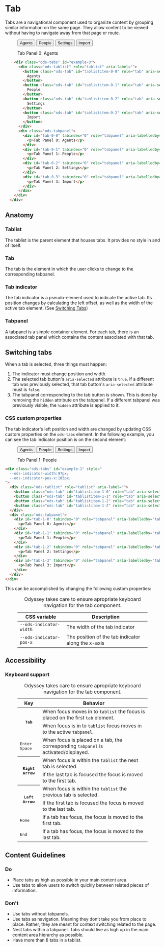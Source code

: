 # Tab

Tabs are a navigational component used to organize content by grouping similar information on the same page. They allow content to be viewed without having to navigate away from that page or route.

<figure class="nimatron--example">
  <div class="nimatron--rendered">
    <div class="ods-tabs" id="example-0" style="
      --ods-indicator-width: 99px;
      --ods-indicator-pos-x: 0;
    ">
      <div class="ods-tablist" role="tablist" aria-label="">
        <button class="ods-tab" id="tablistitem-0-0" role="tab" aria-selected="true" aria-controls="tab-0-0">Agents</button>
        <button class="ods-tab" id="tablistitem-0-1" role="tab" aria-selected="false" aria-controls="tab-0-1">People</button>
        <button class="ods-tab" id="tablistitem-0-2" role="tab" aria-selected="false" aria-controls="tab-0-2">Settings</button>
        <button class="ods-tab" id="tablistitem-0-2" role="tab" aria-selected="false" aria-controls="tab-0-3">Import</button>
      </div>
      <div class="ods-tabpanel">
        <div id="tab-0-0" tabindex="0" role="tabpanel" aria-labelledby="tablistit-0-0">
          <p>Tab Panel 0: Agents</p>
        </div>
        <div id="tab-0-1" tabindex="0" role="tabpanel" aria-labelledby="tablistitem-0-1" hidden="">
          <p>Tab Panel 1: People</p>
        </div>
        <div id="tab-0-2" tabindex="0" role="tabpanel" aria-labelledby="tablistitem-0-2" hidden="">
          <p>Tab Panel 2: Settings</p>
        </div>
        <div id="tab-0-3" tabindex="0" role="tabpanel" aria-labelledby="tablistitem-0-3" hidden="">
          <p>Tab Panel 3: Import</p>
        </div>
      </div>
    </div>
  </div>
</figure>

```html
    <div class="ods-tabs" id="example-0">
      <div class="ods-tablist" role="tablist" aria-label="">
        <button class="ods-tab" id="tablistitem-0-0" role="tab" aria-selected="false" aria-controls="tab-0-0">
          Agents
        </button>
        <button class="ods-tab" id="tablistitem-0-1" role="tab" aria-selected="false" aria-controls="tab-0-1">
          People
        </button>
        <button class="ods-tab" id="tablistitem-0-2" role="tab" aria-selected="false" aria-controls="tab-0-2">
          Settings
        </button>
        <button class="ods-tab" id="tablistitem-0-2" role="tab" aria-selected="false" aria-controls="tab-0-3">
          Import
        </button>
      </div>
      <div class="ods-tabpanel">
        <div id="tab-0-0" tabindex="0" role="tabpanel" aria-labelledby="tablistit-0-0">
          <p>Tab Panel 0: Agents</p>
        </div>
        <div id="tab-0-1" tabindex="0" role="tabpanel" aria-labelledby="tablistitem-0-1" hidden="">
          <p>Tab Panel 1: People</p>
        </div>
        <div id="tab-0-2" tabindex="0" role="tabpanel" aria-labelledby="tablistitem-0-2" hidden="">
          <p>Tab Panel 2: Settings</p>
        </div>
        <div id="tab-0-3" tabindex="0" role="tabpanel" aria-labelledby="tablistitem-0-3" hidden="">
          <p>Tab Panel 3: Import</p>
        </div>
      </div>
    </div>
  </div>
```
## Anatomy

### Tablist
The tablist is the parent element that houses tabs. It provides no style in and of itself.

### Tab
The tab is the element in which the user clicks to change to the corresponding tabpanel.

### Tab indicator
The tab indicator is a pseudo-element used to indicate the active tab. Its position changes by calculating the left offset, as well as the width of the active tab element. (See [Switching Tabs](#switching-tabs))

### Tabpanel
A tabpanel is a simple container element. For each tab, there is an associated tab panel which contains the content associated with that tab.

## Switching tabs

When a tab is selected, three things must happen:

1. The indicator must change position and width.
2. The selected tab button's `aria-selected` attribute is `true`. If a different tab was previously selected, that tab button's `aria-selected` attribute must is `false`.
3. The tabpanel corresponding to the tab button is shown. This is done by removing the `hidden` attribute on the tabpanel. If a different tabpanel was previously visible, the `hidden` attribute is applied to it.

### CSS custom properties
The tab indicator's left position and width are changed by updating CSS custom properties on the `ods-tabs` element. In the following example, you can see the tab indicator position is on the second element:

<figure class="nimatron--example">
  <div class="nimatron--rendered">
    <div class="ods-tabs" id="example-1" style="
      --ods-indicator-width:97px;
      --ods-indicator-pos-x:103px;
    ">
      <div class="ods-tablist" role="tablist" aria-label="">
        <button class="ods-tab" id="tablistitem-1-0" role="tab" aria-selected="false" aria-controls="tab-1-0">Agents</button>
        <button class="ods-tab" id="tablistitem-1-1" role="tab" aria-selected="true" aria-controls="tab-1-1">People</button>
        <button class="ods-tab" id="tablistitem-1-2" role="tab" aria-selected="false" aria-controls="tab-1-2">Settings</button>
        <button class="ods-tab" id="tablistitem-1-2" role="tab" aria-selected="false" aria-controls="tab-1-3">Import</button>
      </div>
      <div class="ods-tabpanel">
        <div id="tab-1-0" tabindex="0" role="tabpanel" aria-labelledby="tablistit-1-0" hidden="">
          <p>Tab Panel 0: Agents</p>
        </div>
        <div id="tab-1-1" tabindex="0" role="tabpanel" aria-labelledby="tablistitem-1-1">
          <p>Tab Panel 1: People</p>
        </div>
        <div id="tab-1-2" tabindex="0" role="tabpanel" aria-labelledby="tablistitem-1-2" hidden="">
          <p>Tab Panel 2: Settings</p>
        </div>
        <div id="tab-1-3" tabindex="0" role="tabpanel" aria-labelledby="tablistitem-1-3" hidden="">
          <p>Tab Panel 3: Import</p>
        </div>
      </div>
    </div>
  </div>
</figure>

```html
<div class="ods-tabs" id="example-1" style="
  --ods-indicator-width:97px;
  --ods-indicator-pos-x:103px;
">
  <div class="ods-tablist" role="tablist" aria-label="">
    <button class="ods-tab" id="tablistitem-1-0" role="tab" aria-selected="false" aria-controls="tab-1-0">Agents</button>
    <button class="ods-tab" id="tablistitem-1-1" role="tab" aria-selected="true" aria-controls="tab-1-1">People</button>
    <button class="ods-tab" id="tablistitem-1-2" role="tab" aria-selected="false" aria-controls="tab-1-2">Settings</button>
    <button class="ods-tab" id="tablistitem-1-2" role="tab" aria-selected="false" aria-controls="tab-1-3">Import</button>
  </div>
  <div class="ods-tabpanel">
    <div id="tab-1-0" tabindex="0" role="tabpanel" aria-labelledby="tablistit-1-0" hidden="">
      <p>Tab Panel 0: Agents</p>
    </div>
    <div id="tab-1-1" tabindex="0" role="tabpanel" aria-labelledby="tablistitem-1-1">
      <p>Tab Panel 1: People</p>
    </div>
    <div id="tab-1-2" tabindex="0" role="tabpanel" aria-labelledby="tablistitem-1-2" hidden="">
      <p>Tab Panel 2: Settings</p>
    </div>
    <div id="tab-1-3" tabindex="0" role="tabpanel" aria-labelledby="tablistitem-1-3" hidden="">
      <p>Tab Panel 3: Import</p>
    </div>
  </div>
</div>
```

This can be accomplished by changing the following custom properties:

<figure class="ods-table--figure">
  <table class="ods-table">
    <caption>Odyssey takes care to ensure apropriate keyboard navigation for the tab component.</caption>
    <thead>
      <tr>
        <th scope="column">CSS variable</th>
        <th scope="column">Description</th>
      </tr>
    </thead>
    <tbody>
      <tr>
        <td><code>--ods-indicator-width</code></td>
        <td>The width of the tab indicator</td>
      </tr>
      <tr>
        <td><code>--ods-indicator-pos-x</code></td>
        <td>The position of the tab indicator along the x-axis</td>
      </tr>
    </tbody>
  </table>
</figure>

## Accessibility

### Keyboard support
<figure class="ods-table--figure">
  <table class="ods-table">
    <caption>Odyssey takes care to ensure apropriate keyboard navigation for the tab component.</caption>
    <thead>
      <tr>
        <th scope="column">Key</th>
        <th scope="column">Behavior</th>
      </tr>
    </thead>
    <tbody>
      <tr>
        <th scope="row" rowspan="2"><kbd>Tab</kbd></th>
        <td>When focus moves in to <code>tablist</code> the focus is placed on the first <code>tab</code> element.</td>
      </tr>
      <tr>
        <td>When focus is in to <code>tablist</code> focus moves in to the active <code>tabpanel</code>.</td>
      </tr>
      <tr>
        <td><kbd>Enter</kbd> <kbd>Space</kbd></td>
        <td>When focus is placed on a tab, the corresponding <code>tabpanel</code> is activated/displayed.</td>
      </tr>
      <tr>
        <th scope="row" rowspan="2"><kbd>Right Arrow</kbd></th>
        <td>When focus is within the <code>tablist</code> the next tab is selected.</td>
      </tr>
      <tr>
        <td>If the last tab is focused the focus is moved to the first tab.</td>
      </tr>
      <tr>
        <th scope="row" rowspan="2"><kbd>Left Arrow</kbd></th>
        <td>When focus is within the <code>tablist</code> the previous tab is selected.</td>
      </tr>
      <tr>
        <td>If the first tab is focused the focus is moved to the last tab.</td>
      </tr>
      <tr>
        <td><kbd>Home</kbd></td>
        <td>If a tab has focus, the focus is moved to the first tab.</td>
      </tr>
      <tr>
        <td><kbd>End</kbd></td>
        <td>If a tab has focus, the focus is moved to the last tab.</td>
      </tr>
    </tbody>
  </table>
</figure>


## Content Guidelines

### Do

- Place tabs as high as possible in your main content area.
- Use tabs to allow users to switch quickly between related pieces of information.

### Don't

- Use tabs without tabpanels.
- Use tabs as navigation. Meaning they don’t take you from place to place. Rather, they are meant for context switching related to the page.
- Nest tabs within a tabpanel. Tabs should live as high up in the main content area hierarchy as possible.
- Have more than 8 tabs in a tablist.

<script>

// TODO: Set active tab on load
class Tab {
    constructor (element) {
      this.element = document.querySelectorAll(element)[0]
      this.selectedTabProperties = {
        index: 0,
        width: 0,
        posX: 0
      }
      this.init()
    }
    
    init () {
      const element = this.element
      element.addEventListener('click', (event) => {
        const target = event.target
        const isButton = target.tagName === 'BUTTON'
        const hasRole = target.hasAttribute('role')
        const isTab = isButton && hasRole
  
        if (isTab) {
          this.updateTabs(event)
        }
      });
    }
    // TODO: This method is too damn big. Consider breaking it up a bit.
    updateTabs (event) {
      const element = this.element
      // New Tabs
      const newTabElement = event.target
      const newTabIndex = [...newTabElement.parentElement.children].indexOf(newTabElement)
      const newTabWidth = newTabElement.offsetWidth
      const newPosX = newTabElement.offsetLeft
      
      // Old Tabs
      const oldTabIndex = this.selectedTabProperties.index
      const oldTabElement = [...newTabElement.parentNode.children][oldTabIndex]
      
      // New/Old TabPanels
      const oldTabPanelElement = [...element.querySelectorAll('.ods-tabpanel')[0].children][oldTabIndex]
      const newTabPanelElement = [...element.querySelectorAll('.ods-tabpanel')[0].children][newTabIndex]

      // Update aria-selected attributes
      oldTabElement.setAttribute('aria-selected', 'false')
      newTabElement.setAttribute('aria-selected', 'true')
  
      // Update Tab Custom Properties     
      element.style.setProperty('--ods-indicator-width', `${newTabWidth}px`);
      element.style.setProperty('--ods-indicator-pos-x', `${newPosX}px`);
      
      // Show/Hide tab panels
      oldTabPanelElement.setAttribute('hidden', '')
      newTabPanelElement.removeAttribute('hidden')

      // Update class tab props for future use
      this.selectedTabProperties = {
        index: newTabIndex,
        width: newTabWidth,
        posX: newPosX
      }
    }
  }
  
  new Tab('#example-0')
</script>
